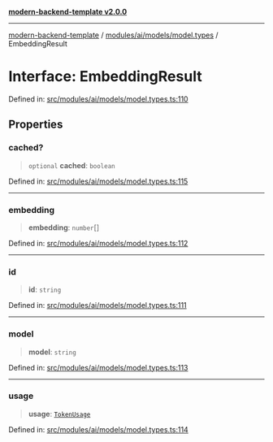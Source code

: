 [**modern-backend-template v2.0.0**](../../../../../README.md)

***

[modern-backend-template](../../../../../modules.md) / [modules/ai/models/model.types](../README.md) / EmbeddingResult

# Interface: EmbeddingResult

Defined in: [src/modules/ai/models/model.types.ts:110](https://github.com/maemreyo/saas-4cus-nodejs/blob/2a5b3f3aa11335dfa561e80e1feabb8e6084261e/src/modules/ai/models/model.types.ts#L110)

## Properties

### cached?

> `optional` **cached**: `boolean`

Defined in: [src/modules/ai/models/model.types.ts:115](https://github.com/maemreyo/saas-4cus-nodejs/blob/2a5b3f3aa11335dfa561e80e1feabb8e6084261e/src/modules/ai/models/model.types.ts#L115)

***

### embedding

> **embedding**: `number`[]

Defined in: [src/modules/ai/models/model.types.ts:112](https://github.com/maemreyo/saas-4cus-nodejs/blob/2a5b3f3aa11335dfa561e80e1feabb8e6084261e/src/modules/ai/models/model.types.ts#L112)

***

### id

> **id**: `string`

Defined in: [src/modules/ai/models/model.types.ts:111](https://github.com/maemreyo/saas-4cus-nodejs/blob/2a5b3f3aa11335dfa561e80e1feabb8e6084261e/src/modules/ai/models/model.types.ts#L111)

***

### model

> **model**: `string`

Defined in: [src/modules/ai/models/model.types.ts:113](https://github.com/maemreyo/saas-4cus-nodejs/blob/2a5b3f3aa11335dfa561e80e1feabb8e6084261e/src/modules/ai/models/model.types.ts#L113)

***

### usage

> **usage**: [`TokenUsage`](TokenUsage.md)

Defined in: [src/modules/ai/models/model.types.ts:114](https://github.com/maemreyo/saas-4cus-nodejs/blob/2a5b3f3aa11335dfa561e80e1feabb8e6084261e/src/modules/ai/models/model.types.ts#L114)
